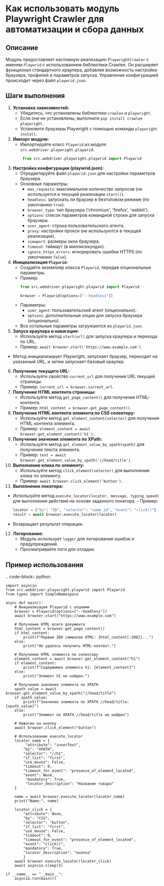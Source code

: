 Как использовать модуль Playwright Crawler для автоматизации и сбора данных
=========================================================================================

Описание
-------------------------
Модуль предоставляет кастомную реализацию `PlaywrightCrawler` с именем `Playwrid` с использованием библиотеки Crawlee. Он расширяет функционал стандартного краулера, добавляя возможность настройки браузера, профилей и параметров запуска. Управление конфигурацией происходит через файл `playwrid.json`.

Шаги выполнения
-------------------------
1.  **Установка зависимостей:**
    -  Убедитесь, что установлены библиотеки `crawlee` и `playwright`.
    -   Если они не установлены, выполните `pip install crawlee playwright`.
    -   Установите браузеры Playwright с помощью команды `playwright install`.
2. **Импорт модуля:**
    -  Импортируйте класс `Playwrid` из модуля `src.webdriver.playwright.playwrid`.
       ```python
        from src.webdriver.playwright.playwrid import Playwrid
        ```
3.  **Настройка конфигурации (playwrid.json):**
    -  Отредактируйте файл `playwrid.json` для настройки параметров браузера.
    - Основные параметры:
        -  `max_requests`: максимальное количество запросов (не используется в текущей реализации `start()`).
        -   `headless`: запускать ли браузер в безголовом режиме (по умолчанию `true`).
        -   `browser_type`: тип браузера ('chromium', 'firefox', 'webkit').
        -  `options`: список параметров командной строки для запуска браузера.
        - `user_agent`: строка пользовательского агента.
        - `proxy`: настройки прокси (не используются в текущей реализации).
         - `viewport`: размеры окна браузера.
         -   `timeout`: таймаут (в миллисекундах).
        - `ignore_https_errors`: игнорировать ошибки HTTPS (по умолчанию `false`).
4.  **Инициализация `Playwrid`:**
     - Создайте экземпляр класса `Playwrid`, передав опциональные параметры.
     -  Пример:
          ```python
          from src.webdriver.playwright.playwrid import Playwrid
    
          browser = Playwrid(options=["--headless"])
          ```
     -  Параметры:
        - `user_agent`: пользовательский агент (опционально).
        - `options`: дополнительные опции для запуска браузера (опционально).
       - Все остальные параметры загружаются из `playwrid.json`.
5.  **Запуск краулера и навигация:**
    - Используйте метод `start(url)` для запуска краулера и перехода по URL.
    - Пример: `await browser.start('https://www.example.com')`.
   -    Метод инициализирует Playwright, запускает браузер, переходит на указанный URL, и затем запускает базовый краулер.
6. **Получение текущего URL:**
    - Используйте свойство `current_url` для получения URL текущей страницы.
    - Пример: `current_url = browser.current_url`.
7.  **Получение HTML контента страницы:**
    -  Используйте метод `get_page_content()` для получения HTML-контента.
    -  Пример: `html_content = browser.get_page_content()`.
8.  **Получение HTML контента элемента по CSS селектору:**
    - Используйте метод `get_element_content(selector)` для получения HTML контента элемента.
    -  Пример: `element_content = await browser.get_element_content('h1')`.
9.  **Получение значения элемента по XPath:**
    -  Используйте метод `get_element_value_by_xpath(xpath)` для получения текста элемента.
    -  Пример: `text = await browser.get_element_value_by_xpath('//head/title')`.
10. **Выполнение клика по элементу:**
    - Используйте метод `click_element(selector)` для выполнения клика по элементу.
    -  Пример: `await browser.click_element('button')`.
11. **Выполнение локатора:**
   -  Используйте метод `execute_locator(locator, message, typing_speed)` для выполнения действий на основе заданного локатора.
    -   Пример:
        ```python
        locator = {"by": "ID", "selector": "some_id", "event": "click()"}
        result = await browser.execute_locator(locator)
        ```
   -   Возвращает результат операции.
12. **Логирование:**
    -  Модуль использует `logger` для логирования ошибок и предупреждений.
    - Просматривайте логи для отладки.

Пример использования
-------------------------
.. code-block:: python

    import asyncio
    from src.webdriver.playwright.playwrid import Playwrid
    from types import SimpleNamespace
    
    async def main():
        # Инициализация Playwrid с опциями
        browser = Playwrid(options=["--headless"])
        await browser.start("https://www.example.com")
    
        # Получение HTML всего документа
        html_content = browser.get_page_content()
        if html_content:
            print(f"Первые 200 символов HTML: {html_content[:200]}...")
        else:
            print("Не удалось получить HTML-контент.")
    
        # Получение HTML элемента по селектору
        element_content = await browser.get_element_content("h1")
        if element_content:
            print(f"Содержимое элемента h1: {element_content}")
        else:
            print("Элемент h1 не найден.")
    
        # Получение значения элемента по XPATH
        xpath_value = await browser.get_element_value_by_xpath("//head/title")
        if xpath_value:
            print(f"Значение элемента по XPATH //head/title: {xpath_value}")
        else:
            print("Элемент по XPATH //head/title не найден")
    
        # Нажатие на кнопку
        await browser.click_element("button")
        
        # Использование execute_locator
        locator_name = {
             "attribute": "innerText",
            "by": "XPATH",
            "selector": "//h1",
            "if_list": "first",
            "use_mouse": False,
            "timeout": 0,
            "timeout_for_event": "presence_of_element_located",
            "event": None,
             "mandatory": True,
             "locator_description": "Название товара"
        }

        name = await browser.execute_locator(locator_name)
        print("Name:", name)

        locator_click = {
            "attribute": None,
            "by": "CSS",
            "selector": "button",
            "if_list": "first",
            "use_mouse": False,
            "timeout": 0,
            "timeout_for_event": "presence_of_element_located",
            "event": "click()",
            "mandatory": True,
            "locator_description": "кнопка"
            }
        await browser.execute_locator(locator_click)
        await asyncio.sleep(3)
   
    if __name__ == "__main__":
        asyncio.run(main())